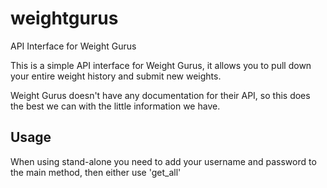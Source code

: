 # weightgurus
API Interface for Weight Gurus

This is a simple API interface for Weight Gurus, 
it allows you to pull down your entire weight history 
and submit new weights.

Weight Gurus doesn't have any documentation for their API,
so this does the best we can with the little information we have.

## Usage

When using stand-alone you need to add your username and password
to the main method, then either use 'get_all'